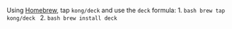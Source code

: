Using [Homebrew](https://brew.sh/), tap `kong/deck` and use the `deck` formula:
1. 
    ```bash
    brew tap kong/deck
    ```
2. 
    ```bash
    brew install deck
    ```
